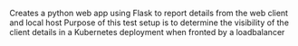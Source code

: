 Creates a python web app using Flask to report details from the web client and local host
Purpose of this test setup is to determine the visibility of the client details in a 
Kubernetes deployment when fronted by a loadbalancer
